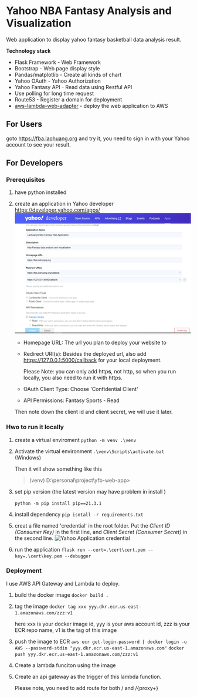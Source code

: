 # Yahoo NBA Fantasy Analysis and Visualization

Web application to display yahoo fantasy basketball data analysis result.

**Technology stack**

- Flask Framework - Web Framework
- Bootstrap - Web page display style
- Pandas/matplotlib - Create all kinds of chart
- Yahoo OAuth - Yahoo Authorization
- Yahoo Fantasy API - Read data using Restful API
- Use polling for long time request
- Route53 - Register a domain for deployment
- [aws-lambda-web-adapter](https://github.com/awslabs/aws-lambda-web-adapter) - deploy the web application to AWS

## For Users

goto https://fba.laohuang.org and try it, you need to sign in with your Yahoo account to see your result.


## For Developers

### Prerequisites

1. have python installed

1. create an application in Yahoo developer https://developer.yahoo.com/apps/
   ![Create Yahoo Application](./docs/create_yahoo_applicaton.png)
   - Homepage URL: The url you plan to deploy your website to
   - Redirect URI(s): Besides the deployed url, also add https://127.0.0.1:5000/callback for your local deployment. 
     
     Please Note: you can only add http**s**, not http, so when you run locally, you also need to run it with https.
   - OAuth Client Type: Choose 'Confidential Client' 
   - API Permissions: Fantasy Sports - Read

   Then note down the client id and client secret, we will use it later.
### Hwo to run it locally


1. create a virtual enviroment 
   `python -m venv .\venv`

1. Activate the virtual environment
   `.\venv\Scripts\activate.bat`  (Windows)

   Then it will show something like this
   > (venv) D:\personal\project\yfb-web-app>

1. set pip version (the latest version may have problem in install )

   `python -m pip install pip==21.3.1`

1. install dependency
   `pip isntall -r requirements.txt`

1. creat a file named 'credential'  in the root folder. Put the *Client ID (Consumer Key)* in the first line, and *Client Secret (Consumer Secret)* in the second line.
   ![Yahoo Application credential](/flask-web-app/docs/credentaial.png)

1. run the application
   `flask run --cert=.\cert\cert.pem --key=.\cert\key.pem --debugger`

### Deployment

I use AWS API Gateway and Lambda to deploy.


1. build the docker image
   `docker build .`

2. tag the image
   `docker tag xxx yyy.dkr.ecr.us-east-1.amazonaws.com/zzz:v1`
    
    here xxx is your docker image id, yyy is your aws account id, zzz is your ECR repo name, v1 is the tag of this image

3. push the image to ECR
   `aws ecr get-login-password | docker login -u AWS --password-stdin "yyy.dkr.ecr.us-east-1.amazonaws.com"`
   `docker push yyy.dkr.ecr.us-east-1.amazonaws.com/zzz:v1`

4. Create a lambda funciton using the image

5. Create an api gateway as the trigger of this lambda function.
   
   Please note, you need to add route for both / and /{proxy+}


